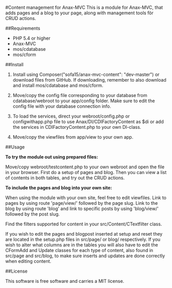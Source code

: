 #Content management for Anax-MVCThis is a module for Anax-MVC, that adds pages and a blog to your page, along with management tools för CRUD actions.##Requirements- PHP 5.4 or higher- Anax-MVC- mos/cdatabase- mos/cform##Install1. Install using Composer("sofa15/anax-mvc-content": "dev-master") or download files from GitHub. If downloading, remember to also download and install mos/cdatabase and mos/cform. 2. Move/copy the config file corresponding to your database from cdatabase/webroot to your app/config folder. Make sure to edit the config file with your database connection info.3. To load the services, direct your webroot/config.php or configwithapp.php file to use Anax/DI/CDIFactoryContent as $di or add the services in CDIFactoryContent.php to your own DI-class.4. Move/copy the viewfiles from app/view to your own app.##Usage**To try the module out using prepared files:**Move/copy webroot/testcontent.php to your own webroot and open the file in your browser. First do a setup of pages and blog. Then you can view a list of contents in both tables, and try out the CRUD actions.**To include the pages and blog into your own site:**When using the module with your own site, feel free to edit viewfiles. Link to pages by using route 'page/view/' followed by the page slug. Link to the blog by using route 'blog' and link to specific posts by using 'blog/view/' followed by the post slug.Find the filters supported for content in your src/Content/CTextfilter class.If you wish to edit the pages and blogpost inserted at setup and reset they are located in the setup.php files in src/page/ or blog/ respectively. If you wish to alter what columns are in the tables you will also have to edit the CFormAdd and Update classes for each type of content, also found in src/page and src/blog, to make sure inserts and updates are done correctly when editing content.##LicenseThis software is free software and carries a MIT license.